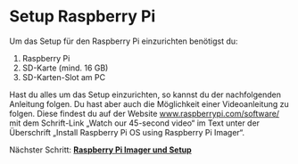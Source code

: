 # Setup Raspberry Pi

Um das Setup für den Raspberry Pi einzurichten benötigst du:

1.	Raspberry Pi
2.	SD-Karte (mind. 16 GB)
3.	SD-Karten-Slot am PC

Hast du alles um das Setup einzurichten, so kannst du der nachfolgenden Anleitung folgen. Du hast aber auch die Möglichkeit einer Videoanleitung zu folgen. Diese findest du auf der Website www.raspberrypi.com/software/ mit dem Schrift-Link „Watch our 45-second video“ im Text unter der Überschrift „Install Raspberry Pi OS using Raspberry Pi Imager“.

Nächster Schritt: 
**[Raspberry Pi Imager und Setup](https://github.com/doenisf/HomeAutomationProjektGruppe2/blob/main/01_Setup%20Raspberry%20Pi/01_Raspberry%20Pi%20Imager%20und%20Setup.md)**

